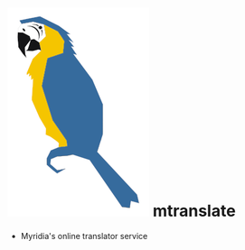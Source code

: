 # ![email_gateway](pages/public/img/logo.png) mtranslate
* Myridia's online translator service






